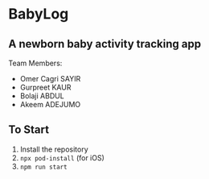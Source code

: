 # BabyLog

## A newborn baby activity tracking app

Team Members:

- Omer Cagri SAYIR
- Gurpreet KAUR
- Bolaji ABDUL
- Akeem ADEJUMO

## To Start

1. Install the repository
2. `npx pod-install` (for iOS)
3. `npm run start`
